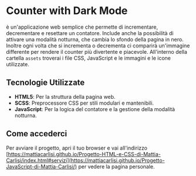 # Counter with Dark Mode

è un'applicazione web semplice che permette di incrementare, decrementare e resettare un contatore. Include anche la possibilità di attivare una modalità notturna, che cambia lo sfondo della pagina in nero. Inoltre ogni volta che si incrementa o decrementa ci comparirà un'immagine differente per rendere il counter più divertente e piacevole.
All'interno della cartella `assets` troverai i file CSS, JavaScript e le immagini e le icone utilizzate.

## Tecnologie Utilizzate

- **HTML5**: Per la struttura della pagina web.
- **SCSS**: Preprocessore CSS per stili modulari e mantenibili.
- **JavaScript**: Per la logica del contatore e la gestione della modalità notturna.

## Come accederci

Per avviare il progetto, apri il tuo browser e vai all'indirizzo [https://mattiacarlisi.github.io/Progetto-HTML-e-CSS-di-Mattia-Carlisi/index.html#servizi](https://mattiacarlisi.github.io/Progetto-JavaScript-di-Mattia-Carlisi/) per vedere la pagina personale. 
